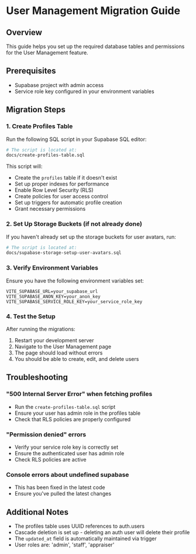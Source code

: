 # User Management Migration Guide

## Overview
This guide helps you set up the required database tables and permissions for the User Management feature.

## Prerequisites
- Supabase project with admin access
- Service role key configured in your environment variables

## Migration Steps

### 1. Create Profiles Table
Run the following SQL script in your Supabase SQL editor:

```bash
# The script is located at:
docs/create-profiles-table.sql
```

This script will:
- Create the `profiles` table if it doesn't exist
- Set up proper indexes for performance
- Enable Row Level Security (RLS)
- Create policies for user access control
- Set up triggers for automatic profile creation
- Grant necessary permissions

### 2. Set Up Storage Buckets (if not already done)
If you haven't already set up the storage buckets for user avatars, run:

```bash
# The script is located at:
docs/supabase-storage-setup-user-avatars.sql
```

### 3. Verify Environment Variables
Ensure you have the following environment variables set:

```env
VITE_SUPABASE_URL=your_supabase_url
VITE_SUPABASE_ANON_KEY=your_anon_key
VITE_SUPABASE_SERVICE_ROLE_KEY=your_service_role_key
```

### 4. Test the Setup
After running the migrations:

1. Restart your development server
2. Navigate to the User Management page
3. The page should load without errors
4. You should be able to create, edit, and delete users

## Troubleshooting

### "500 Internal Server Error" when fetching profiles
- Run the `create-profiles-table.sql` script
- Ensure your user has admin role in the profiles table
- Check that RLS policies are properly configured

### "Permission denied" errors
- Verify your service role key is correctly set
- Ensure the authenticated user has admin role
- Check RLS policies are active

### Console errors about undefined supabase
- This has been fixed in the latest code
- Ensure you've pulled the latest changes

## Additional Notes
- The profiles table uses UUID references to auth.users
- Cascade deletion is set up - deleting an auth user will delete their profile
- The `updated_at` field is automatically maintained via trigger
- User roles are: 'admin', 'staff', 'appraiser'